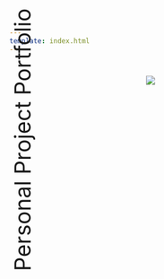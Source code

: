 ```yaml
---
template: index.html
---
```


<script src="https://kit.fontawesome.com/79ff35ecec.js" crossorigin="anonymous"></script>

<script>

var img1 = "";
var img2 = "";
var img3 = "";
var img4 = "";
var img5 = "";
    
document.addEventListener("DOMContentLoaded", () => {
  const log = console.log,
    array = [img1, img2, img3, img4, img5],
    random = Math.floor(Math.random() * array.length),
    target = document.getElementById("target");
  target.src = `${array[random]}`;
  log(target);
});

window.onload = function() {
    if(!window.location.hash) {
        window.location = window.location + '#welcome!';
        window.location.reload();
    }
}

window.addEventListener( "pageshow", function ( event ) {
  var historyTraversal = event.persisted || 
                         ( typeof window.performance != "undefined" && 
                              window.performance.navigation.type === 2 );
  if ( historyTraversal ) {
    window.location.reload();
  }
});

</script>

<style>

    @media screen and (min-width: 60em) {
      .md-sidebar--secondary {
        display: none;
      }
    }

    @media screen and (min-width: 76.25em) {
      .md-sidebar--primary {
        display: none;
      }
    }

    .md-footer {
    display: none;
    } 

    .md-source {
      color: var(--md-default-fg-color);  
    }

    .toggle .logo {
      display: none;
    }

    .toggle .ppp {
      display: none;
    }

    .toggle .socialsparent {
      display: none;
    }

    .close {
      display: none;
    }

    .toggle .close {
      display: flex;
    }

    .toggle .menu {
      display: none;
    }

    .md-header__button.md-icon[for="__search"] {
      color: var(--md-default-fg-color); 
    }

    .toggle .md-header__button.md-icon[for="__search"] {
      color: var(--md-default-bg-color); 
    }

    :root {
      --duration: 1s;
      --nav-duration: calc(var(--duration) / 4);
      --ease: cubic-bezier(0.215, 0.61, 0.355, 1);
      --space: 1rem;
      --font-size: 1.125rem;
      --line-height: 1.5;
      --inputicon: hsla(0, 0%, 0%, 0.87);
      --toggledinputicon: white;
      --formhover: hsla(0, 0%, 0%, 0.32);
      --toggledform: hsla(0, 0%, 100%, 0.12);
      --toggledformhover: hsla(0, 0%, 100%, 0.3);
    }

    [data-md-color-scheme="slate"] {
        --inputicon: white;
        --toggledinputicon: hsla(0, 0%, 0%, 0.87);
        --formhover: hsla(0, 0%, 100%, 0.3);
        --toggledform: hsla(0, 0%, 0%, 0.2);
        --toggledformhover: hsla(0, 0%, 0%, 0.32);
    }

    .md-search__input + .md-search__icon {
      color: var(--inputicon);
    }

    .toggle .md-search__input + .md-search__icon {
      color: var(--toggledinputicon);
    }

    .md-search__form:hover {
      background-color: var(--formhover);
    }

    .toggle .md-search__form {
      background-color: var(--toggledform);
    }

    .toggle .md-search__form:hover {
      background-color: var(--toggledformhover);
    }

    header{
      padding-top: 1.5em;
    }

    .menu {
      color: var(--md-default-fg-color);
    }

    .close {
      color: var(--md-default-bg-color);
    }
  
    .md-header__option {
      color: var(--md-default-fg-color);
    }

    .toggle .md-header__option {
      color: var(--md-default-bg-color);
    }

    .md-header[data-md-state=shadow]{
      box-shadow:0 0 0 rgba(0,0,0,0),0 0 0 rgba(0,0,0,0);
    }

    .md-header {
      background: none;
      box-shadow:0 0 0 transparent,0 0 0 transparent;
    }

    .md-tabs {
     display: none;
    }
    
    .ppp {
        margin-top: calc(var(--space) * var(--line-height));
        position: absolute;
        top: -2em;
        left: -1.2em;
        transform: rotate(270deg);
        font-size: 3.4em;
        height: 10em;
    }

    .logo {
    padding-left: 8.7em;
    }

    .hero {
      z-index: 0;
    }

    .main-navigation {
      position: fixed;
      top: 0;
      left: 0;
      display: flex;
      align-items: center;
      width: 100%;
      height: 100%;
      transform: translateX(-100%);
      transition: transform var(--nav-duration);
      background-color: var(--md-default-fg-color);
    }

    .main-navigation:after {
      content: "";
      position: absolute;
      top: 0;
      left: 0;
      width: 100%;
      height: 100%;
      background-color: inherit;
      transform-origin: 0 50%;
    }
    .main-navigation ul {
      font-size: 9vmin;
      width: 100%;
    }
    .main-navigation li {
      display: flex;
      align-items: center;
      position: relative;
      overflow: hidden;
      z-index: 1;
    }
    .main-navigation li:after {
      content: "";
      position: absolute;
      bottom: 0;
      left: 0;
      width: 100%;
      height: 1vmin;
      background-color: inherit;
      transform-origin: 0 50%;
      transform: translateX(-100%) skew(15deg);
      z-index: 1;
    }
    .main-navigation a {
      display: inline-block;
      width: 100%;
      max-width: 800px;
      margin: 0 auto;
      color: var(--md-default-bg-color);
      line-height: 1.08;
      text-decoration: none;
      user-select: none;
      padding: auto;
      transform: translateY(100%);
      z-index: 1;
    }

    .about:hover {
      color: #5466CE;
    }

    .proj:hover {
      color: #5466CE;
    }

    .mach:hover {
      color: #5466CE;
    }

    .fab:hover {
      color: #5466CE;
    }

    .main-content {
      max-width: 70ch;
      transform: translateX(0);
      transition: transform calc(var(--nav-duration) * 2) var(--ease);
    }

    .socialsparent {  
      margin-top: -14.27em;
      height: 95vh;
      position: relative;
    }
    
    .socials {
      align-self: center;
      display: flex;
      flex-direction: column;
      align-items: center;
      float: right;
      right: 0.15em;
      margin: 0;
      position: absolute;
      top: 50%;
      -ms-transform: translateY(-35%);
      transform: translateY(-35%);
    }
    
    .ln {
      padding-bottom: 0.65em;
    }
    
    .fa-linkedin:hover {
        color: #0e76a8;
    }
    
    .git {
      padding-bottom: 0.65em;
    }
    
    .fa-github:hover {
      background: linear-gradient(155deg, #ff2400, #e81d1d, #e8b71d, #e3e81d, #1de840, #1ddde8, #2b1de8, #dd00f3, #dd00f3);
      -webkit-background-clip: text;
      -webkit-text-fill-color: transparent;
    }
    
    .insta {
      padding-bottom: 0.65em;
    }
    
    .fa-instagram:hover {
      background: radial-gradient(circle farthest-corner at 35% 90%, #fec564, transparent 50%), radial-gradient(circle farthest-corner at 0 140%, #fec564, transparent 50%), radial-gradient(ellipse farthest-corner at 0 -25%, #5258cf, transparent 50%), radial-gradient(ellipse farthest-corner at 20% -50%, #5258cf, transparent 50%), radial-gradient(ellipse farthest-corner at 100% 0, #893dc2, transparent 50%), radial-gradient(ellipse farthest-corner at 60% -20%, #893dc2, transparent 50%), radial-gradient(ellipse farthest-corner at 100% 100%, #d9317a, transparent), linear-gradient(#6559ca, #bc318f 30%, #e33f5f 50%, #f77638 70%, #fec66d 100%);
        -webkit-background-clip: text;
        -webkit-text-fill-color: transparent;
    }
    
    .twitter {
      padding-bottom: 0.65em;
    }
    
    .fa-twitter:hover {
        color: #00acee;
    }
    
    .discord {
      padding-bottom: 0.65em;
    }
    
    .fa-discord:hover {
        color: #5865F2;
    }
    
    .spotify {
      padding-bottom: 0.75em;
    }
    
    .fa-spotify:hover {
        color: #1DB954;
    }
    
    .email {
      padding-bottom: 0.65em;
    }
    
    .fa-paper-plane:hover {
        color: #5466ce;
    }

    .toggle .main-navigation {
      transition-duration: 0.35;
      transform: translateX(0);
    }

    .toggle .main-navigation a {
      animation: link-appear calc(var(--duration) * 1.5) var(--ease) forwards;
    }

    @keyframes link-appear {
      0%, 25% {
        transform: translateY(100%);
      }
      50%, 100% {
        transform: translateY(0);
      }
    }

    @media (max-height: 48.75em) {
      .logo {
          padding-left: 7.5em;
      }
      .ppp {
          position: absolute;
          top: -2.7em;
          left: -1.2em;
          transform: rotate(270deg);
          font-size: 2.8em;
          height: 10em;
      }
    }

    @media (max-height: 54em) and (min-width: 108.3125em) {
      .logo {
          padding-left: 7.5em;
      }
      .ppp {
          position: absolute;
          top: -2.7em;
          left: -1.2em;
          transform: rotate(270deg);
          font-size: 2.8em;
          height: 10em;
      }
    }

    
    @media (max-width: 76em) {
      .logo {
          padding-left: 7.5em;
      }
      .ppp {
        position: absolute;
        top: -2.7em;
        left: -2.4rem;
        transform: rotate(270deg);
        font-size: 2.8em;
        height: 10em;
      }
    }
    
    @media (max-width: 45em) {
      .logo {
        padding-left: 1em;
      }
      .ppp {
        display: none;
      }
      header{
        padding-top: 0;
      }
    }

    @media (max-height: 31.5em) {
      .socialsparent {
        overflow-y: hidden;  
        margin-top: -14.27em;
        height: 100vh;
        position: relative;
      }
      
      .socials {
        align-self: center;
        display: flex;
        flex-direction: column;
        align-items: center;
        float: right;
        right: 0.15em;
        margin: 0;
        position: absolute;
        top: 16em;
      }
    }

</style>

<nav class="main-navigation">
    <ul>
      <li><a class="about" href="../">Home</a></li>
      <li><a class="about" href="https://teddywarner.org/About-Me/about/">About Me</a></li>
      <li><a class="proj" href="https://teddywarner.org/feed/">Projects</a></li>
      <li><a class="mach" href="https://teddywarner.org/Machine-Profiles/FusionPro48/">Machine Profiles</a></li>
      <li><a style="  font-family: 'Fira Sans';" class="fab" href="https://fabacademy.org/2021/labs/charlotte/students/theodore-warner/">Fab Academy</a></li>
    </ul>
</nav>

<body>

  <main class="main-content">
    <h1></h1>
    <span class="ppp">Personal Project Portfolio</span>
  </main>

  <center>
    <img class="hero" id="target" src="a.jpg">
  </center>

  <div class="socialsparent">
    <div class="socials">
      <a href="https://www.linkedin.com/in/teddy-warner-880974200/" class="ln" style=" color: inherit;" title="Linked In - Teddy Warner"><i class="fab fa-linkedin"></i></a>
      <a href="https://github.com/Twarner491" class="git" style=" color: inherit;" title="Github - Twarner491"><i class="fab fa-github"></i></a>
      <a href="https://www.instagram.com/teddymakesstuff/" class="insta" style=" color: inherit;" title="Instagram - @teddymakesstuff"><i class="fa fa-instagram"></i></a>
      <a href="https://twitter.com/WarnerTeddy" class="twitter" style=" color: inherit;" title="Twitter - @WarnerTeddy"><i class="fa fa-twitter"></i></a>
      <a href="https://discordapp.com/users/534164566649733120/" class="ln" style=" color: inherit;" title="Discord - Twarner#2592"><i class="fab fa-discord"></i></a>
      <a href="https://open.spotify.com/user/mskz5e4dyzv4cb4kkn73iipq0?si=58a503e3c7a54eeb" class="spotify" style=" color: inherit;" title="Spotify - Teddy Warner"><i class="fab fa-spotify"></i></a>
      <a href="mailto:<Twarner491@gmail.com>" class="email" style=" color: inherit;" title="Email - Twarner491@gmail.com"><i class="fas fa-paper-plane"></i></a>
    </div>
  </div>

</body>